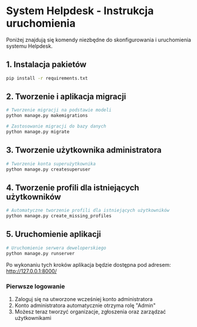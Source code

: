 # System Helpdesk - Instrukcja uruchomienia

Poniżej znajdują się komendy niezbędne do skonfigurowania i uruchomienia systemu Helpdesk.

## 1. Instalacja pakietów

```bash
pip install -r requirements.txt
```

## 2. Tworzenie i aplikacja migracji

```bash
# Tworzenie migracji na podstawie modeli
python manage.py makemigrations

# Zastosowanie migracji do bazy danych
python manage.py migrate
```

## 3. Tworzenie użytkownika administratora

```bash
# Tworzenie konta superużytkownika
python manage.py createsuperuser
```

## 4. Tworzenie profili dla istniejących użytkowników

```bash
# Automatyczne tworzenie profili dla istniejących użytkowników
python manage.py create_missing_profiles
```

## 5. Uruchomienie aplikacji

```bash
# Uruchomienie serwera deweloperskiego
python manage.py runserver
```

Po wykonaniu tych kroków aplikacja będzie dostępna pod adresem: http://127.0.0.1:8000/

### Pierwsze logowanie

1. Zaloguj się na utworzone wcześniej konto administratora
2. Konto administratora automatycznie otrzyma rolę "Admin"
3. Możesz teraz tworzyć organizacje, zgłoszenia oraz zarządzać użytkownikami
